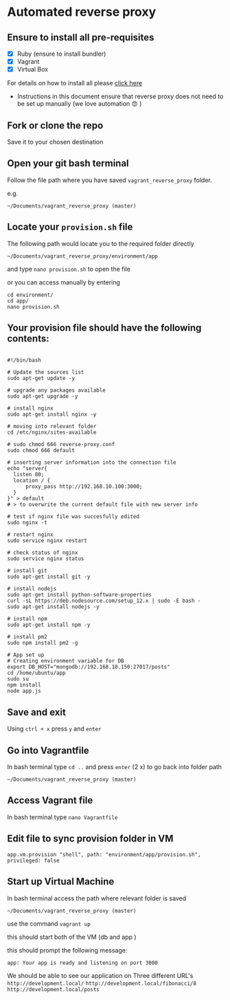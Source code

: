 # Automated reverse proxy

## Ensure to install all pre-requisites
- [x] Ruby (ensure to install bundler)
- [x] Vagrant
- [x] Virtual Box

For details on how to install all please [click here](https://github.com/ugneokmanaite/vb_vagrant_installtion)

- Instructions in this document ensure that reverse proxy does not need to be set up manually (we love automation :heart_eyes: )

## Fork or clone the repo
Save it to your chosen destination 

## Open your git bash terminal
Follow the file path where you have saved `vagrant_reverse_proxy` folder.

e.g.
```
~/Documents/vagrant_reverse_proxy (master)
```

## Locate your `provision.sh` file
The following path would locate you to the required folder directly
```
~/Documents/vagrant_reverse_proxy/environment/app
```
and type `nano provision.sh` to open the file 

or you can access manually by entering 
```
cd environment/ 
cd app/
nano provision.sh
```

## Your provision file should have the following contents:
```

#!/bin/bash

# Update the sources list
sudo apt-get update -y

# upgrade any packages available
sudo apt-get upgrade -y

# install nginx
sudo apt-get install nginx -y

# moving into relevant folder
cd /etc/nginx/sites-available

# sudo chmod 666 reverse-proxy.conf
sudo chmod 666 default

# inserting server information into the connection file
echo "server{
  listen 80;
  location / {
      proxy_pass http://192.168.10.100:3000;
  }
}" > default
# > to overwrite the current default file with new server info

# test if nginx file was succesfully edited
sudo nginx -t

# restart nginx
sudo service nginx restart

# check status of nginx
sudo service nginx status

# install git
sudo apt-get install git -y

# install nodejs
sudo apt-get install python-software-properties
curl -sL https://deb.nodesource.com/setup_12.x | sudo -E bash -
sudo apt-get install nodejs -y

# install npm
sudo apt-get install npm -y

# install pm2
sudo npm install pm2 -g

# App set up
# Creating environment variable for DB
export DB_HOST="mongodb://192.168.10.150:27017/posts"
cd /home/ubuntu/app
sudo su
npm install
node app.js
```

## Save and exit 
Using `ctrl + x` press `y` and `enter `

## Go into Vagrantfile
In bash terminal type `cd ..` and press `enter` (2 x) to go back into folder path
``` 
~/Documents/vagrant_reverse_proxy (master)

```

## Access Vagrant file
In bash terminal type `nano Vagrantfile`

## Edit file to sync provision folder in VM
```
app.vm.provision "shell", path: "environment/app/provision.sh", privileged: false
```

## Start up Virtual Machine
In bash terminal access the path where relevant folder is saved
```
~/Documents/vagrant_reverse_proxy (master)
```
use the command `vagrant up` 

this should start both of the VM (db and app )

this should prompt the following message:

```
app: Your app is ready and listening on port 3000
```

We should be able to see our application on Three different URL's
`http://development.local/`
`http://development.local/fibonacci/8`
`http://development.local/posts`


